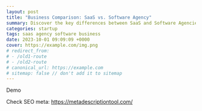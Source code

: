 ```yaml
---
layout: post
title: "Business Comparison: SaaS vs. Software Agency"
summary: Discover the key differences between SaaS and Software Agencies to make informed business decisions and stay ahead in the competitive market.
categories: startup
tags: saas agency software business
date: 2023-10-01 09:09:09 +0000
cover: https://example.com/img.png
# redirect_from: 
# - /old1-route
# - /old2-route
# canonical_url: https://example.com
# sitemap: false // don't add it to sitemap
---
```


Demo

Check SEO meta: https://metadescriptiontool.com/